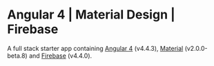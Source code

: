 

# Angular 4 | Material Design | Firebase 
A full stack starter app containing [Angular 4](https://angular.io) (v4.4.3), [Material](https://material.io/) (v2.0.0-beta.8) and [Firebase](https://firebase.google.com/) (v4.4.0).
